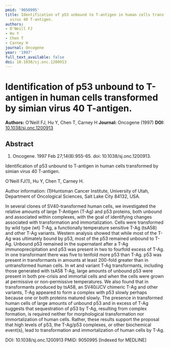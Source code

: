 ```yaml
---
pmid: '9050995'
title: Identification of p53 unbound to T-antigen in human cells transformed by simian
  virus 40 T-antigen.
authors:
- O'Neill FJ
- Hu Y
- Chen T
- Carney H
journal: Oncogene
year: '1997'
full_text_available: false
doi: 10.1038/sj.onc.1200913
---
```


# Identification of p53 unbound to T-antigen in human cells transformed by simian virus 40 T-antigen.
**Authors:** O'Neill FJ, Hu Y, Chen T, Carney H
**Journal:** Oncogene (1997)
**DOI:** [10.1038/sj.onc.1200913](https://doi.org/10.1038/sj.onc.1200913)

## Abstract

1. Oncogene. 1997 Feb 27;14(8):955-65. doi: 10.1038/sj.onc.1200913.

Identification of p53 unbound to T-antigen in human cells transformed by simian 
virus 40 T-antigen.

O'Neill FJ(1), Hu Y, Chen T, Carney H.

Author information:
(1)Huntsman Cancer Institute, University of Utah, Department of Oncological 
Sciences, Salt Lake City 84132, USA.

In several clones of SV40-transformed human cells, we investigated the relative 
amounts of large T-Antigen (T-Ag) and p53 proteins, both unbound and associated 
within complexes, with the goal of identifying changes associated with 
transformation and immortalization. Cells were transformed by wild type (wt) 
T-Ag, a functionally temperature sensitive T-Ag (tsA58) and other T-Ag variants. 
Western analysis showed that while most of the T-Ag was ultimately bound by p53, 
most of the p53 remained unbound to T-Ag. Unbound p53 remained in the 
supernatant after a T-Ag immunoprecipitation and p53 was present in two to 
fourfold excess of T-Ag. In one transformant there was five to tenfold more p53 
than T-Ag. p53 was present in transformants in amounts at least 200-fold greater 
than in untransformed human cells. In wt and variant T-Ag transformants, 
including those generated with tsA58 T-Ag, large amounts of unbound p53 were 
present in both pre-crisis and immortal cells and when the cells were grown at 
permissive or non-permissive temperatures. We also found that in transformants 
produced by tsA58, an SV40/JCV chimeric T-Ag and other variants, T-Ag appeared 
to form a complex with p53 slowly perhaps because one or both proteins matured 
slowly. The presence in transformed human cells of large amounts of unbound p53 
and in excess of T-Ag suggests that sequestration of p53 by T-Ag, resulting from 
complex formation, is required neither for morphological transformation nor 
immortalization of human cells. Rather, these results support the proposal that 
high levels of p53, the T-Ag/p53 complexes, or other biochemical event(s), lead 
to transformation and immortalization of human cells by T-Ag.

DOI: 10.1038/sj.onc.1200913
PMID: 9050995 [Indexed for MEDLINE]
